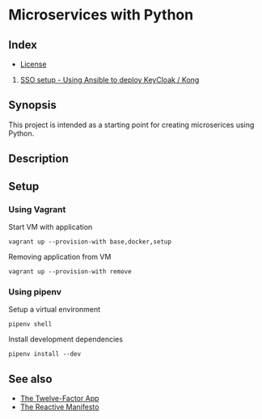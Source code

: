 # Microservices with Python


## Index

* [ License ](license.md)
1. [SSO setup - Using Ansible to deploy KeyCloak / Kong](./sso/readme.md)


## Synopsis

This project is intended as a starting point for creating microserices using Python.


## Description


## Setup

### Using Vagrant

Start VM with application
```
vagrant up --provision-with base,docker,setup
```

Removing application from VM
```
vagrant up --provision-with remove
```

### Using pipenv

Setup a virtual environment
```
pipenv shell
```

Install development dependencies
```
pipenv install --dev
```


## See also

- [The Twelve-Factor App](https://12factor.net/)
- [The Reactive Manifesto](https://www.reactivemanifesto.org/)
